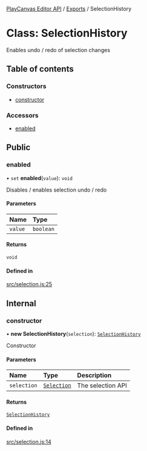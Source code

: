 [PlayCanvas Editor API](../README.md) / [Exports](../modules.md) / SelectionHistory

# Class: SelectionHistory

Enables undo / redo of selection changes

## Table of contents

### Constructors

- [constructor](SelectionHistory.md#constructor)

### Accessors

- [enabled](SelectionHistory.md#enabled)

## Public

### enabled

• `set` **enabled**(`value`): `void`

Disables / enables selection undo / redo

#### Parameters

| Name | Type |
| :------ | :------ |
| `value` | `boolean` |

#### Returns

`void`

#### Defined in

[src/selection.js:25](https://github.com/playcanvas/editor-api/blob/2f0bc85/src/selection.js#L25)

## Internal

### constructor

• **new SelectionHistory**(`selection`): [`SelectionHistory`](SelectionHistory.md)

Constructor

#### Parameters

| Name | Type | Description |
| :------ | :------ | :------ |
| `selection` | [`Selection`](Selection.md) | The selection API |

#### Returns

[`SelectionHistory`](SelectionHistory.md)

#### Defined in

[src/selection.js:14](https://github.com/playcanvas/editor-api/blob/2f0bc85/src/selection.js#L14)
